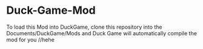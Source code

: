 # Duck-Game-Mod

To load this Mod into DuckGame, clone this repository into the Documents/DuckGame/Mods and Duck Game will automatically compile the mod for you
//hehe 